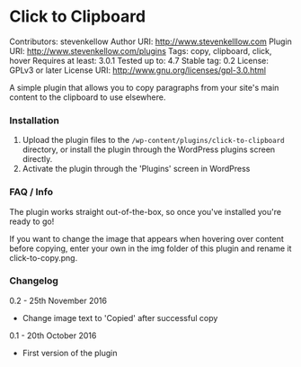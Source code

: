 # Click to Clipboard
Contributors: stevenkellow
Author URI: http://www.stevenkelllow.com
Plugin URI: http://www.stevenkellow.com/plugins
Tags: copy, clipboard, click, hover
Requires at least: 3.0.1
Tested up to: 4.7
Stable tag: 0.2
License: GPLv3 or later
License URI: http://www.gnu.org/licenses/gpl-3.0.html

A simple plugin that allows you to copy paragraphs from your site's main content to the clipboard to use elsewhere.

### Installation

1. Upload the plugin files to the `/wp-content/plugins/click-to-clipboard` directory, or install the plugin through the WordPress plugins screen directly.
2. Activate the plugin through the 'Plugins' screen in WordPress


### FAQ / Info

The plugin works straight out-of-the-box, so once you've installed you're ready to go!

If you want to change the image that appears when hovering over content before copying, enter your own in the img folder of this plugin and rename it click-to-copy.png.

### Changelog

0.2 - 25th November 2016
- Change image text to 'Copied' after successful copy

0.1 - 20th October 2016
- First version of the plugin